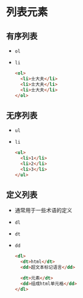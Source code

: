 # 列表元素

## 有序列表

+ `ol`

+ `li`

  ```html
  <ol>
    <li>士大夫</li>
    <li>士大夫</li>
    <li>士大夫</li>
  </ol>
  ```

## 无序列表

+ `ul`

+ `li`

  ```html
  <ul>
    <li>1</li>
    <li>2</li>
    <li>3</li>
  </ul>
  ```

## 定义列表

+ 通常用于一些术语的定义

+ `dl`

+ `dt`

+ `dd`

  ```html
  <dl>
    <dt>html</dt>
    <dd>超文本标记语言</dd>

    <dt>元素</dt>
    <dd>组成html单元格</dd>
  </dl>
  ```
